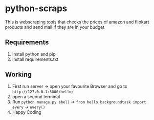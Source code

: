 # python-scraps
  This is webscraping tools that checks the prices of amazon and flipkart products
   and send mail if they are in your budget.

## Requirements 

1. install python and pip 
2. install requirements.txt 

## Working 
1. First run server
    -> open your favourite Browser and go to ```http://127.0.0.1:8000/hello/```
2. open a second terminal
3. Run ```python manage.py shell``` 
   -> ```from hello.backgroundtask import every```
   -> ```every()```
4. Happy Coding